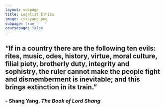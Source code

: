 ```yaml
---
layout: subpage
title: Legalist Ethics
image: css/yang.png
subpage: true
coursepage: false
---
```

## “If in a country there are the following ten evils: rites, music, odes, history, virtue, moral culture, filial piety, brotherly duty, integrity and sophistry, the ruler cannot make the people fight and dismemberment is inevitable; and this brings extinction in its train.”
### - Shang Yang, *The Book of Lord Shang*
